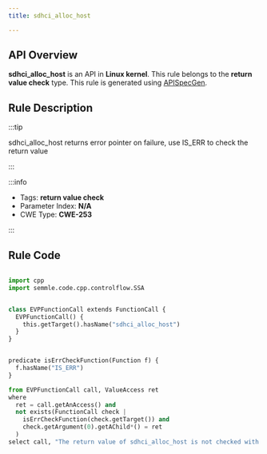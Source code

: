 ```yaml
---
title: sdhci_alloc_host

---
```



## API Overview
**sdhci_alloc_host** is an API in **Linux kernel**. This rule belongs to the **return value check** type. This rule is generated using [APISpecGen](../../tools/APISpecGen).
## Rule Description

:::tip

sdhci_alloc_host returns error pointer on failure, use IS_ERR to check the return value

:::

:::info

- Tags: **return value check**
- Parameter Index: **N/A**
- CWE Type: **CWE-253**

:::

## Rule Code
```python

import cpp
import semmle.code.cpp.controlflow.SSA


class EVPFunctionCall extends FunctionCall {
  EVPFunctionCall() {
    this.getTarget().hasName("sdhci_alloc_host")
  }
}


predicate isErrCheckFunction(Function f) {
  f.hasName("IS_ERR") 
}

from EVPFunctionCall call, ValueAccess ret
where
  ret = call.getAnAccess() and
  not exists(FunctionCall check |
    isErrCheckFunction(check.getTarget()) and
    check.getArgument(0).getAChild*() = ret
  )
select call, "The return value of sdhci_alloc_host is not checked with IS_ERR."
    
```